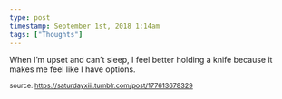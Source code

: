 ```yaml
---
type: post
timestamp: September 1st, 2018 1:14am
tags: ["Thoughts"]
---
```


When I’m upset and can’t sleep, I feel better holding a knife because it makes me feel like I have options.
      
      
      
  
<small>source: https://saturdayxiii.tumblr.com/post/177613678329</small>